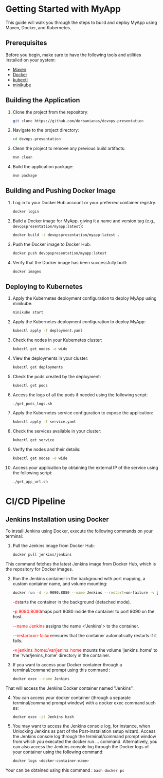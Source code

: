 # Getting Started with MyApp

This guide will walk you through the steps to build and deploy MyApp using Maven, Docker, and Kubernetes.

## Prerequisites

Before you begin, make sure to have the following tools and utilities installed on your system:

- [Maven](https://maven.apache.org/)
- [Docker](https://www.docker.com/)
- [kubectl](https://kubernetes.io/docs/tasks/tools/)
- [minikube](https://minikube.sigs.k8s.io/)

## Building the Application

1. Clone the project from the repository:
    
    ```bash
    git clone https://github.com/dorbanianas/devops-presentation
    ```
    
2. Navigate to the project directory:
    
    ```bash
    cd devops-presentation
    ```
    
3. Clean the project to remove any previous build artifacts:
    
    ```bash
    mvn clean
    ```
    
4. Build the application package:
    
    ```bash
    mvn package
    ```
    

## **Building and Pushing Docker Image**

1. Log in to your Docker Hub account or your preferred container registry:
    
    ```bash
    docker login
    ```
    
2. Build a Docker image for MyApp, giving it a name and version tag (e.g., `devopspresentation/myapp:latest`):
    
    ```bash
    docker build -t devopspresentation/myapp:latest .
    ```
    
3. Push the Docker image to Docker Hub:
    
    ```bash
    docker push devopspresentation/myapp:latest
    ```
    
4. Verify that the Docker image has been successfully built:
    
    ```bash
    docker images
    ```
    

## **Deploying to Kubernetes**

1. Apply the Kubernetes deployment configuration to deploy MyApp using minikube:
    
    ```bash
    minikube start
    ```
    
2. Apply the Kubernetes deployment configuration to deploy MyApp:
    
    ```bash
    kubectl apply -f deployment.yaml
    ```
    
3. Check the nodes in your Kubernetes cluster:
    
    ```bash
    kubectl get nodes -o wide
    ```
    
4. View the deployments in your cluster:
    
    ```bash
    kubectl get deployments
    ```
    
5. Check the pods created by the deployment:
    
    ```bash
    kubectl get pods
    ```
    
6. Access the logs of all the pods if needed using the following script:
    
    ```bash
    ./get_pods_logs.sh
    ```
    
7. Apply the Kubernetes service configuration to expose the application:
    
    ```bash
    kubectl apply -f service.yaml
    ```
    
8. Check the services available in your cluster:
    
    ```bash
    kubectl get service
    ```
    
9. Verify the nodes and their details:
    
    ```bash
    kubectl get nodes -o wide
    ```
    
10. Access your application by obtaining the external IP of the service using the following script:
    
    ```bash
    ./get_app_url.sh
    ```

#  **CI/CD Pipeline**
## Jenkins Installation using Docker

To install Jenkins using Docker, execute the following commands on your terminal:

1. Pull the Jenkins image from Docker Hub:

   ```bash
   docker pull jenkins/jenkins
   ```
This command fetches the latest Jenkins image from Docker Hub, which is the repository for Docker images.

2. Run the Jenkins container in the background with port mapping, a custom container name, and volume mounting:
    ```bash
    docker run -d -p 9090:8080 --name Jenkins --restart=on-failure -v jenkins_home:/var/jenins_home jenkins/jenkins
    ```
    <span style="color:red">-d</span>starts the container in the background (detached mode).

    <span style="color:red">-p 9090:8080</span>maps port 8080 inside the container to port 9090 on the host.
    
    <span style="color:red">--name Jenkins </span>assigns the name <'Jenkins'> to the container.

    <span style="color:red">--restart=on-failure</span>ensures that the container automatically restarts if it fails.

    <span style="color:red">-v jenkins_home:/var/jenins_home</span> mounts the volume 'jenkins_home' to the '/var/jenins_home' directory in the container.

3. If you want to access your Docker container through a terminal/command prompt using this command :
    ```bash
    docker exec --name Jenkins 
    ```
That will access the Jenkins Docker container named "Jenkins".

4. You can access your docker container (through a separate terminal/command prompt window) with a docker exec command such as:
    
    ```bash
    docker exec -it Jenkins bash
    ```

5. You may want to access the Jenkins console log, for instance, when Unlocking Jenkins as part of the Post-installation setup wizard. Access the Jenkins console log through the terminal/command prompt window from which you executed the docker run …​ command. Alternatively, you can also access the Jenkins console log through the Docker logs of your container using the following command:
    ```bash
    docker logs <docker-container-name>
    ```
Your <docker-container-name> can be obtained using this command :
    ```bash
    docker ps
    ```

